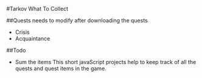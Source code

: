 #Tarkov What To Collect

##Quests needs to modify after downloading the quests
* Crisis
* Acquaintance

##Todo
* Sum the items
This short javaScript projects help to keep track of all the quests and quest items in the game.
